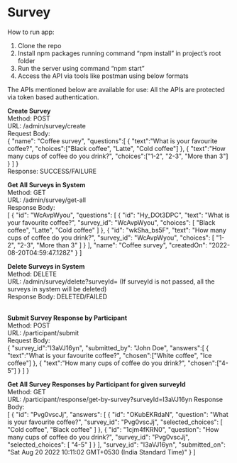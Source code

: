 # Survey
How to run app:
1. Clone the repo
2. Install npm packages running command “npm install” in project’s root folder
3. Run the server using command “npm start”
4. Access the API via tools like postman using below formats 

The APIs mentioned below are available for use:
All the APIs are protected via token based authentication.


<b>Create Survey</b><br />
Method: POST<br />
URL: /admin/survey/create<br />
Request Body:<br />
{
 "name": "Coffee survey",
 "questions":[
 {
 "text":"What is your favourite coffee?",
 "choices":["Black coffee", "Latte", "Cold coffee"]
 },
 {
 "text":"How many cups of coffee do you drink?",
 "choices":["1-2", "2-3", "More than 3"]
 }
 ]
}<br />
Response: SUCCESS/FAILURE


<b>Get All Surveys in System</b><br />
Method: GET<br />
URL: /admin/survey/get-all<br />
Response Body:<br />
[
 {
 "id": "WcAvpWyou",
 "questions": [ 
 {
 "id": "Hy_DOt3DPC",
 "text": "What is your favourite coffee?",
 "survey_id": "WcAvpWyou",
 "choices": [
 "Black coffee",
 "Latte",
 "Cold coffee"
 ]
 },
 {
 "id": "wkSha_bs5F",
 "text": "How many cups of coffee do you drink?",
 "survey_id": "WcAvpWyou",
 "choices": [
 "1-2",
 "2-3",
 "More than 3"
 ]
 }
 ],
 "name": "Coffee survey",
 "createdOn": "2022-08-20T04:59:47.128Z"
 }
]
<br />

<b>Delete Surveys in System</b><br />
Method: DELETE<br />
URL: /admin/survey/delete?surveyId= (If surveyId is not passed, all the surveys in system will be
deleted)<br />
Response Body: DELETED/FAILED<br />
<br />

<b>Submit Survey Response by Participant</b><br />
Method: POST<br />
URL: /participant/submit<br />
Request Body:<br />
{
 "survey_id":"I3aVJ16yn",
 "submitted_by": "John Doe",
 "answers":[
 {
 "text":"What is your favourite coffee?",
 "chosen":["White coffee", "Ice coffee"]
 },
 {
 "text":"How many cups of coffee do you drink?",
 "chosen":["4-5"]
 }
 ]
}


<b>Get All Survey Responses by Participant for given surveyId</b><br />
Method: GET<br />
URL: /participant/response/get-by-survey?surveyId=I3aVJ16yn
Response Body:<br />
[
 {
 "id": "Pvg0vscJj",
 "answers": [
 {
 "id": "OKubEKRdaN", 
 "question": "What is your favourite coffee?",
 "survey_id": "Pvg0vscJj",
 "selected_choices": [
 "Cold coffee",
 "Black coffee"
 ]
 },
 {
 "id": "1cjm4fKRN0",
 "question": "How many cups of coffee do you drink?",
 "survey_id": "Pvg0vscJj",
 "selected_choices": [
 "4-5"
 ]
 }
 ],
 "survey_id": "I3aVJ16yn",
 "submitted_on": "Sat Aug 20 2022 10:11:02 GMT+0530 (India Standard Time)"
 }
] 